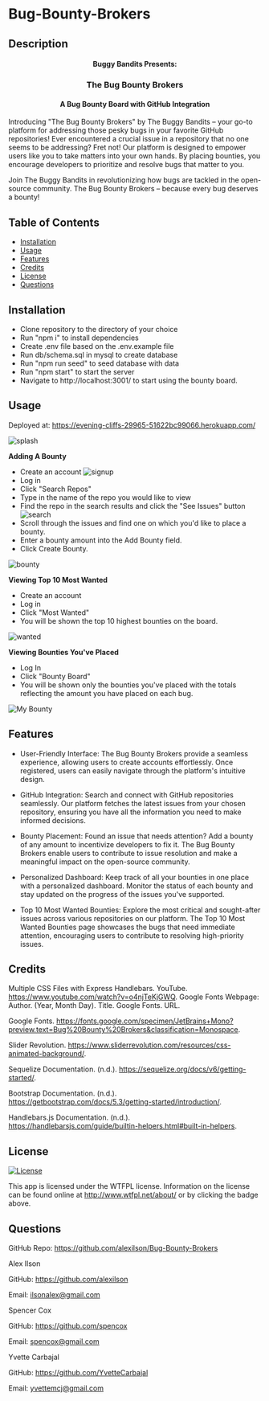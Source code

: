 # Bug-Bounty-Brokers

## Description

#### <center>Buggy Bandits Presents:</center>
### <center>The Bug Bounty Brokers</center>
#### <center>A Bug Bounty Board with GitHub Integration</center>

Introducing "The Bug Bounty Brokers" by The Buggy Bandits – your go-to platform for addressing those pesky bugs in your favorite GitHub repositories! Ever encountered a crucial issue in a repository that no one seems to be addressing? Fret not! Our platform is designed to empower users like you to take matters into your own hands. By placing bounties, you encourage developers to prioritize and resolve bugs that matter to you.

Join The Buggy Bandits in revolutionizing how bugs are tackled in the open-source community. The Bug Bounty Brokers – because every bug deserves a bounty!

## Table of Contents
- [Installation](#installation)
- [Usage](#usage)
- [Features](#features)
- [Credits](#credits)
- [License](#licence)
- [Questions](#questions)

## Installation
- Clone repository to the directory of your choice
- Run "npm i" to install dependencies
- Create .env file based on the .env.example file
- Run db/schema.sql in mysql to create database
- Run "npm run seed" to seed database with data
- Run "npm start" to start the server
- Navigate to http://localhost:3001/ to start using the bounty board.


## Usage

Deployed at: https://evening-cliffs-29965-51622bc99066.herokuapp.com/ 

![splash](./public/screnshots/splash.png)

**Adding A Bounty**
- Create an account
![signup](./public/screnshots/signup.png)
- Log in
- Click "Search Repos"
- Type in the name of the repo you would like to view
- Find the repo in the search results and click the "See Issues" button
![search](./public/screnshots/search.png)
- Scroll through the issues and find one on which you'd like to place a bounty.
- Enter a bounty amount into the Add Bounty field.
- Click Create Bounty.

![bounty](./public/screnshots/createBounty.png)

**Viewing Top 10 Most Wanted**
- Create an account
- Log in
- Click "Most Wanted"
- You will be shown the top 10 highest bounties on the board.

![wanted](./public/screnshots/mostWanted.png)


**Viewing Bounties You've Placed**
- Log In
- Click "Bounty Board"
- You will be shown only the bounties you've placed with the totals reflecting the amount you have placed on each bug.

![My Bounty](./public/screnshots/myBounty.png)


## Features
- User-Friendly Interface: The Bug Bounty Brokers provide a seamless experience, allowing users to create accounts effortlessly. Once registered, users can easily navigate through the platform's intuitive design.

- GitHub Integration: Search and connect with GitHub repositories seamlessly. Our platform fetches the latest issues from your chosen repository, ensuring you have all the information you need to make informed decisions.

- Bounty Placement: Found an issue that needs attention? Add a bounty of any amount to incentivize developers to fix it. The Bug Bounty Brokers enable users to contribute to issue resolution and make a meaningful impact on the open-source community.

- Personalized Dashboard: Keep track of all your bounties in one place with a personalized dashboard. Monitor the status of each bounty and stay updated on the progress of the issues you've supported.

- Top 10 Most Wanted Bounties: Explore the most critical and sought-after issues across various repositories on our platform. The Top 10 Most Wanted Bounties page showcases the bugs that need immediate attention, encouraging users to contribute to resolving high-priority issues.

## Credits

Multiple CSS Files with Express Handlebars. YouTube. https://www.youtube.com/watch?v=o4njTeKjGWQ.
Google Fonts Webpage: Author. (Year, Month Day). Title. Google Fonts. URL.

Google Fonts. https://fonts.google.com/specimen/JetBrains+Mono?preview.text=Bug%20Bounty%20Brokers&classification=Monospace.

Slider Revolution. https://www.sliderrevolution.com/resources/css-animated-background/.

Sequelize Documentation. (n.d.). https://sequelize.org/docs/v6/getting-started/.

Bootstrap Documentation. (n.d.). https://getbootstrap.com/docs/5.3/getting-started/introduction/.

Handlebars.js Documentation. (n.d.). https://handlebarsjs.com/guide/builtin-helpers.html#built-in-helpers.


## License
[![License](https://img.shields.io/badge/License-WTFPL-brightgreen.svg)](http://www.wtfpl.net/about/)

This app is licensed under the WTFPL license. Information on the license can be found online at http://www.wtfpl.net/about/ or by clicking the badge above.

## Questions
GitHub Repo: https://github.com/alexilson/Bug-Bounty-Brokers

Alex Ilson

GitHub: https://github.com/alexilson

Email: ilsonalex@gmail.com


Spencer Cox

GitHub: https://github.com/spencox

Email: spencox@gmail.com

Yvette Carbajal

GitHub: https://github.com/YvetteCarbajal

Email: yvettemcj@gmail.com
